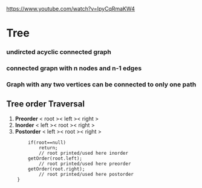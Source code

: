 https://www.youtube.com/watch?v=IpyCqRmaKW4

# Tree 
### undircted acyclic connected graph 
### connected grapn with n nodes and n-1 edges
### Graph with any two vertices can be connected to only one path

## Tree order Traversal

1. **Preorder** < root >< left >< right > 
2. **Inorder** < left >< root >< right > 
3. **Postorder** < left >< root >< right >

```     void getOrder(TreeNode root){
        if(root==null)
            return;
            // root printed/used here inorder 
        getOrder(root.left);
            // root printed/used here preorder
        getOrder(root.right);
            // root printed/used here postorder
    }
```




